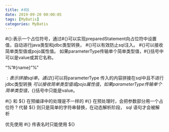 ```yaml
---
title: #和$
date: 2019-09-20 00:00:05
tags: [MyBatis]
categories: MyBatis
---
```

#{}:表示一个占位符号，通过#{}可以实现preparedStatement向占位符中设置值，自动进行java类型和jdbc类型转换，
#{}可以有效防止sql注入。 
#{}可以接收简单类型值或pojo属性值。
如果parameterType传输单个简单类型值，#{}括号中可以是value或其它名称。


“%”#{name}”%”





${}:表示拼接sql串，通过${}可以将parameterType 传入的内容拼接在sql中且不进行jdbc类型转换
${}可以接收简单类型值或pojo属性值，如果parameterType传输单个简单类型值，${}括号中只能是value。



#{} 和 ${} 在预编译中的处理是不一样的
#{} 在预处理时，会把参数部分用一个占位符 ? 代替
${} 则只是简单的字符串替换，在动态解析阶段， sql 语句才会被解析



优先使用 #{}
传表名时只能使用 ${} 